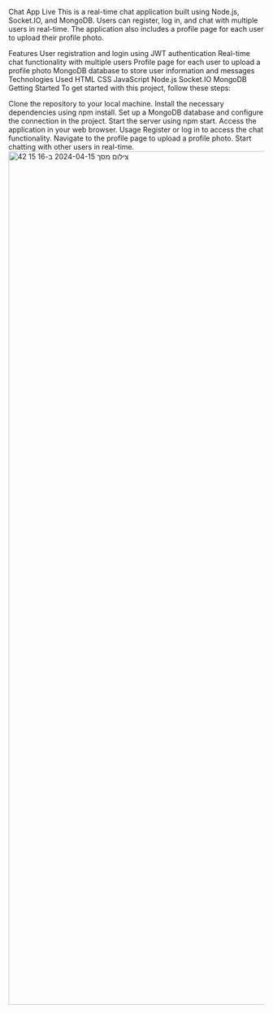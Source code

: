 Chat App Live
This is a real-time chat application built using Node.js, Socket.IO, and MongoDB. Users can register, log in, and chat with multiple users in real-time. The application also includes a profile page for each user to upload their profile photo.

Features
User registration and login using JWT authentication
Real-time chat functionality with multiple users
Profile page for each user to upload a profile photo
MongoDB database to store user information and messages
Technologies Used
HTML
CSS
JavaScript
Node.js
Socket.IO
MongoDB
Getting Started
To get started with this project, follow these steps:


Clone the repository to your local machine.
Install the necessary dependencies using npm install.
Set up a MongoDB database and configure the connection in the project.
Start the server using npm start.
Access the application in your web browser.
Usage
Register or log in to access the chat functionality.
Navigate to the profile page to upload a profile photo.
Start chatting with other users in real-time.
<img width="1680" alt="צילום מסך 2024-04-15 ב-16 15 42" src="https://github.com/WebNinja95/Chat-app/assets/123360159/937e1b85-5942-48fb-baa8-e9e9d05cdd57">
